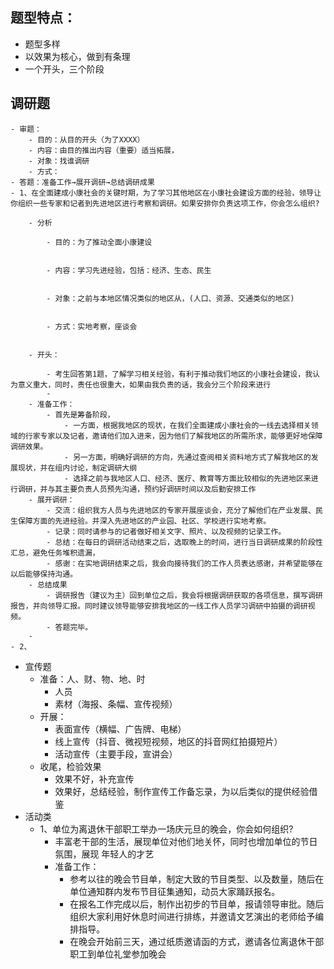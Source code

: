 ## 题型特点：  
* 题型多样  
* 以效果为核心，做到有条理  
* 一个开头，三个阶段
## 调研题  
    - 审题：  
        - 目的：从目的开头（为了XXXX）  
        - 内容：由目的推出内容（重要）适当拓展，  
        - 对象：找谁调研  
        - 方式：  
    - 答题：准备工作→展开调研→总结调研成果  
    - 1、在全面建成小康社会的关键时期，为了学习其他地区在小康社会建设方面的经验，领导让你组织一些专家和记者到先进地区进行考察和调研。如果安排你负责这项工作，你会怎么组织?  
        
        - 分析  
            
            - 目的：为了推动全面小康建设  
                
            
            - 内容：学习先进经验，包括：经济、生态、民生  
                
            
            - 对象：之前与本地区情况类似的地区从，(人口、资源、交通类似的地区)  
                
            
            - 方式：实地考察，座谈会  
                
        
        - 开头：  
            
            - 考生回答第1题，了解学习相关经验，有利于推动我们地区的小康社会建设，我认为意义重大，同时，责任也很重大，如果由我负责的话，我会分三个阶段来进行  
            -   
        - 准备工作：  
            - 首先是筹备阶段，  
                - 一方面，根据我地区的现状，在我们全面建成小康社会的一线去选择相关领域的行家专家以及记者，邀请他们加入进来，因为他们了解我地区的所需所求，能够更好地保障调研效果。  
                - 另一方面，明确好调研的方向，先通过查阅相关资料地方式了解我地区的发展现状，并在组内讨论，制定调研大纲 
                - 选择之前与我地区人口、经济、医疗、教育等方面比较相似的先进地区来进行调研，并与其主要负责人员预先沟通，预约好调研时间以及后勤安排工作  
        - 展开调研：  
            - 交流：组织我方人员与先进地区的专家开展座谈会，充分了解他们在产业发展、民生保障方面的先进经验。并深入先进地区的产业园、社区、学校进行实地考察。  
            - 记录：同时请参与的记者做好相关文字、照片、以及视频的记录工作。  
            - 总结：在每日的调研活动结束之后，选取晚上的时间，进行当日调研成果的阶段性汇总，避免任务堆积遗漏，  
            - 感谢：在实地调研结束之后，我会向接待我们的工作人员表达感谢，并希望能够在以后能够保持沟通。  
        - 总结成果  
            - 调研报告（建议为主）回到单位之后，我会将根据调研获取的各项信息，撰写调研报告，并向领导汇报。同时建议领导能够安排我地区的一线工作人员学习调研中拍摄的调研视频。  
            - 答题完毕。  
        -   
    - 2、  
- 宣传题  
    - 准备：人、财、物、地、时  
        - 人员  
        - 素材（海报、条幅、宣传视频）  
    - 开展：  
        - 表面宣传（横幅、广告牌、电梯）  
        - 线上宣传（抖音、微视短视频，地区的抖音网红拍摄短片）  
        - 活动宣传（主要手段，宣讲会）  
    - 收尾，检验效果  
        - 效果不好，补充宣传  
        - 效果好，总结经验，制作宣传工作备忘录，为以后类似的提供经验借鉴  
- 活动类  
    - 1、单位为离退休干部职工举办一场庆元旦的晚会，你会如何组织?  
        - 丰富老干部的生活，展现单位对他们地关怀，同时也增加单位的节日氛围，展现 年轻人的才艺  
        - 准备工作：  
            - 参考以往的晚会节目单，制定大致的节目类型、以及数量，随后在单位通知群内发布节目征集通知，动员大家踊跃报名。  
            - 在报名工作完成以后，制作出初步的节目单，报请领导审批。随后组织大家利用好休息时间进行排练，并邀请文艺演出的老师给予编排指导。  
            - 在晚会开始前三天，通过纸质邀请函的方式，邀请各位离退休干部职工到单位礼堂参加晚会
